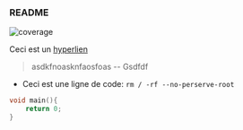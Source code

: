 ### README
![coverage](https://gitlab.info.uqam.ca/fam.george/inf250lab10/badges/main/coverage.svg)

Ceci est un [hyperlien](https://google.com)

>asdkfnoasknfaosfoas
>-- Gsdfdf

- Ceci est une ligne de code: `rm / -rf --no-perserve-root`

```c
void main(){
	return 0;
}
```
